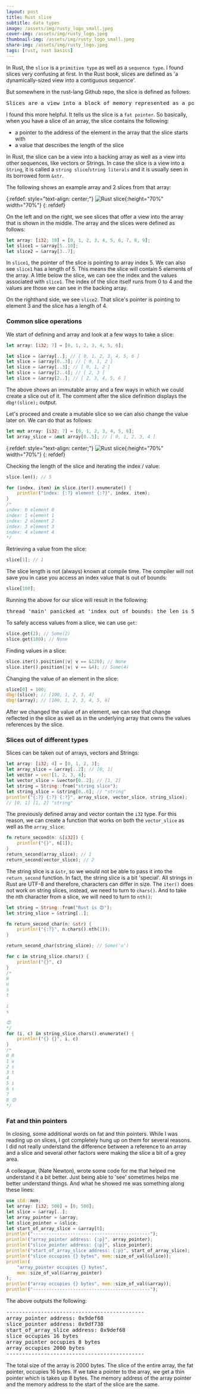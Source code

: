 ```yaml
---
layout: post
title: Rust slice
subtitle: data types
image: /assets/img/rusty_logo_small.jpeg
cover-img: /assets/img/rusty_logo.jpeg
thumbnail-img: /assets/img/rusty_logo_small.jpeg
share-img: /assets/img/rusty_logo.jpeg
tags: [rust, rust basics]
---
```


In Rust, the `slice` is a `primitive type` as well as a `sequence type`. I found slices very confusing at first. In the Rust book, slices are defined as 'a dynamically-sized view into a contiguous sequence'. 

But somewhere in the rust-lang Github repo, the slice is defined as follows:

<pre>
Slices are a view into a block of memory represented as a pointer and a length.
</pre>

I found this more helpful. It tells us the slice is a `fat pointer`. So basically, when you have a slice of an array, the slice contains the following:
- a pointer to the address of the element in the array that the slice starts with
- a value that describes the length of the slice

In Rust, the slice can be a view into a backing array as well as a view into other sequences, like vectors or Strings. In case the slice is a view into a `String`, it is called a `string slice`/`string literals` and it is usually seen in its borrowed form `&str`.

The following shows an example array and 2 slices from that array:

{:refdef: style="text-align: center;"}
![Rust slice](/learn/img/rust_slice.png "Rust slice"){:height="70%" width="70%"}
{: refdef}

On the left and on the right, we see slices that offer a view into the array that is shown in the middle. The array and the slices were defined as follows: 

```rust
let array: [i32; 10] = [0, 1, 2, 3, 4, 5, 6, 7, 8, 9];
let slice1 = &array[5..10];
let slice2 = &array[3..7];
```

In `slice1`, the pointer of the slice is pointing to array index 5. We can also see `slice1` has a length of 5. This means the slice will contain 5 elements of the array. A little below the slice, we can see the index and the values associated with `slice1`. The index of the slice itself runs from 0 to 4 and the values are those we can see in the backing array. 

On the righthand side, we see `slice2`. That slice's pointer is pointing to element 3 and the slice has a length of 4.


### Common slice operations

We start of defining and array and look at a few ways to take a slice:

```rust
let array: [i32; 7] = [0, 1, 2, 3, 4, 5, 6];

let slice = &array[..]; // [ 0, 1, 2, 3, 4, 5, 6 ]
let slice = &array[0..3]; // [ 0, 1, 2 ]
let slice = &array[..3]; // [ 0, 1, 2 ]
let slice = &array[2..4]; // [ 2, 3 ]
let slice = &array[2..]; // [ 2, 3, 4, 5, 6 ]
```

The above shows an immutable array and a few ways in which we could create a slice out of it. The comment after the slice definition displays the `dbg!(slice);` output.


Let's proceed and create a mutable slice so we can also change the value later on. We can do that as follows:

```rust
let mut array: [i32; 7] = [0, 1, 2, 3, 4, 5, 6];
let array_slice = &mut array[0..5]; // [ 0, 1, 2, 3, 4 ]
```

{:refdef: style="text-align: center;"}
![Rust slice](/learn/img/slice_1.png "Rust slice"){:height="70%" width="70%"}
{: refdef}

Checking the length of the slice and iterating the index / value:

```rust
slice.len(); // 5

for (index, item) in slice.iter().enumerate() {
    println!("index: {:?} element {:?}", index, item);
}
/*
index: 0 element 0
index: 1 element 1
index: 2 element 2
index: 3 element 3
index: 4 element 4
*/
```

Retrieving a value from the slice:

```rust
slice[1]; // 1
```

The slice length is not (always) known at compile time. The compiler will not save you in case you access an index value that is out of bounds:

```rust
slice[100];
```

Running the above for our slice will result in the following:

<pre>
thread 'main' panicked at 'index out of bounds: the len is 5 but the index is 100'
</pre>

To safely access values from a slice, we can use `get`:

```rust
slice.get(2); // Some(2)
slice.get(100); // None
```

Finding values in a slice:

```rust
slice.iter().position(|v| v == &120); // None
slice.iter().position(|v| v == &4); // Some(4)
```

Changing the value of an element in the slice:
```rust
slice[0] = 100;
dbg!(slice); // [100, 1, 2, 3, 4]
dbg!(array); // [100, 1, 2, 3, 4, 5, 6]
```

After we changed the value of an element, we can see that change reflected in the slice as well as in the underlying array that owns the values references by the slice.

### Slices out of different types

Slices can be taken out of arrays, vectors and Strings:

```rust
let array: [i32; 4] = [0, 1, 2, 3];
let array_slice = &array[..2]; // [0, 1]
let vector = vec![1, 2, 3, 4];
let vector_slice = &vector[0..2]; // [1, 2]
let string = String::from("string slice");
let string_slice = &string[0..6]; // "string"
println!("{:?} {:?} {:?}", array_slice, vector_slice, string_slice);
// [0, 1] [1, 2] "string"
```

The previously defined array and vector contain the `i32` type. For this reason, we can create a function that works on both the `vector_slice` as well as the `array_slice`:

```rust
fn return_second(n: &[i32]) {
    println!("{}", n[1]);
}
return_second(array_slice); // 1
return_second(vector_slice); // 2
```

The string slice is a `&str`, so we would not be able to pass it into the `return_second` function. In fact, the string slice is a bit 'special'. All strings in Rust are UTF-8 and therefore, characters can differ in size. The `iter()` does not work on string slices, instead, we need to turn to `chars()`. And to take the nth character from a slice, we will need to turn to `nth()`:

```rust
let string = String::from("Rust is 😍");
let string_slice = &string[..];

fn return_second_char(n: &str) {
    println!("{:?}", n.chars().nth(1));
}

return_second_char(string_slice); // Some('u')

for c in string_slice.chars() {
    println!("{}", c)
}
/*
R
u
s
t

i
s

😍
*/
for (i, c) in string_slice.chars().enumerate() {
    println!("{} {}", i, c)
}
/*
0 R
1 u
2 s
3 t
4
5 i
6 s
7
8 😍
*/
```


### Fat and thin pointers

In closing, some additional words on fat and thin pointers. While I was reading up on slices, I got completely hung up on them for several reasons. I did not really understand the difference between a reference to an array and a slice and several other factors were making the slice a bit of a grey area.

A colleague, (Nate Newton), wrote some code for me that helped me understand it a bit better. Just being able to 'see' sometimes helps me better understand things. And what he showed me was something along these lines:

```rust
use std::mem;
let array: [i32; 500] = [0; 500];
let slice = &array[..];
let array_pointer = &array;
let slice_pointer = &slice;
let start_of_array_slice = &array[0];
println!("--------------------------------------------");
println!("array_pointer address: {:p}", array_pointer);
println!("slice_pointer address: {:p}", slice_pointer);
println!("start_of_array_slice address: {:p}", start_of_array_slice);
println!("slice occupies {} bytes", mem::size_of_val(&slice));
println!(
    "array_pointer occupies {} bytes",
    mem::size_of_val(&array_pointer)
);
println!("array occupies {} bytes", mem::size_of_val(&array));
println!("--------------------------------------------");
```

The above outputs the following:

<pre>
--------------------------------------------
array_pointer address: 0x9def68
slice_pointer address: 0x9df738
start_of_array_slice address: 0x9def68
slice occupies 16 bytes
array_pointer occupies 8 bytes
array occupies 2000 bytes
--------------------------------------------
</pre>

The total size of the array is 2000 bytes. The slice of the entire array, the fat pointer, occupies 16 bytes. If we take a pointer to the array, we get a thin pointer which is takes up 8 bytes. The memory address of the array pointer and the memory address to the start of the slice are the same.
